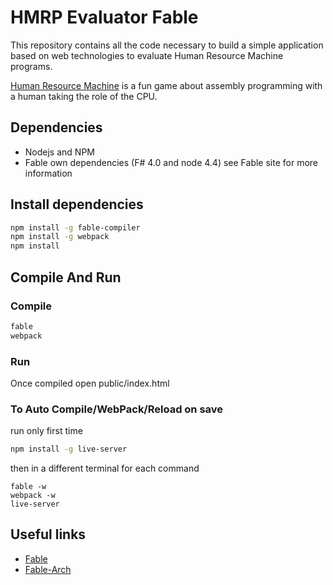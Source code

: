 # HMRP Evaluator Fable

This repository contains all the code necessary to build a simple application based on web technologies to evaluate Human Resource Machine programs.

[Human Resource Machine](http://tomorrowcorporation.com/humanresourcemachine) is a fun game about assembly programming with a human taking the role of the CPU.

## Dependencies
* Nodejs and NPM
* Fable own dependencies (F# 4.0 and node 4.4) see Fable site for more information

## Install dependencies
```bash
npm install -g fable-compiler
npm install -g webpack
npm install
```

## Compile And Run

### Compile

```bash
fable
webpack
```

### Run

Once compiled open public/index.html

### To Auto Compile/WebPack/Reload on save

run only first time 
```bash
npm install -g live-server
```

then in a different terminal for each command 

```
fable -w
webpack -w
live-server
```

## Useful links

* [Fable](https://github.com/fable-compiler/)
* [Fable-Arch](http://fable.io/fable-arch/#/sample/hello-world)
